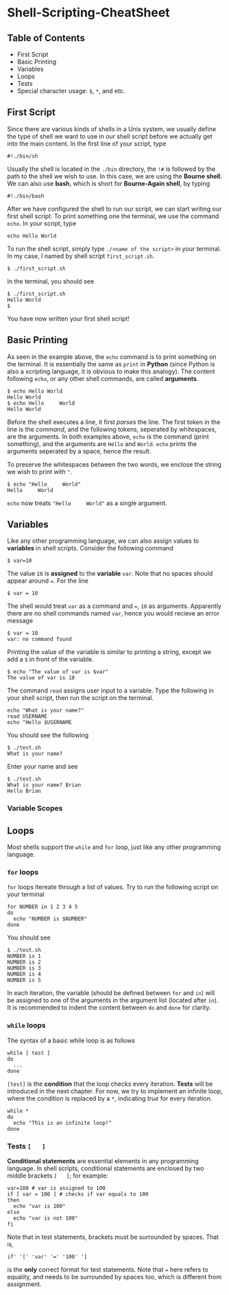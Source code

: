 # Shell-Scripting-CheatSheet

## Table of Contents 
- First Script
- Basic Printing
- Variables
- Loops
- Tests
- Special character usage: `$`, `*`, and etc.

## First Script
Since there are various kinds of shells in a Unix system, we usually define the type of shell we want to use in our shell script before we actually get into the main content. In the first line of your script, type
```
#!./bin/sh
```
Usually the shell is located in the `./bin` directory, the `!#` is followed by the path to the shell we wish to use. In this case, we are using the **Bourne shell**. We can also use **bash**, which is short for **Bourne-Again shell**, by typing
```
#!./bin/bash
```
After we have configured the shell to run our script, we can start writing our first shell script. To print something one the terminal, we use the command `echo`. In your script, type
```
echo Hello World
```
To run the shell script, simply type `./<name of the script>` in your terminal. In my case, I named by shell script `first_script.sh`.
```
$ ./first_script.sh
```
In the terminal, you should see 
```
$ ./first_script.sh
Hello World
$
```
You have now written your first shell script!

## Basic Printing
As seen in the example above, the `echo` command is to print something on the terminal. It is essentially the same as `print` in **Python** (since Python is also a scripting language, it is obvious to make this analogy). The content following `echo`, or any other shell commands, are called **arguments**. 
```
$ echo Hello World
Hello World
$ echo Hello     World
Hello World
```
Before the shell executes a line, it first *parses* the line. The first token in the line is the *command*, and the following tokens, seperated by whitespaces, are the arguments. In both examples above, `echo` is the command (print something), and the arguments are `Hello` and `World`. `echo` prints the arguments seperated by a space, hence the result.

To preserve the whitespaces between the two words, we enclose the string we wish to print with `"`.
```
$ echo "Hello     World"
Hello     World
```
`echo` now treats `"Hello     World"` as a single argument.

## Variables 
Like any other programming language, we can also assign values to **variables** in shell scripts. Consider the following command
```
$ var=10
```
The value `10` is **assigned** to the **variable** `var`. 
Note that no spaces should appear around `=`. For the line 
```
$ var = 10
```
The shell would treat `var` as a command and `=`, `10` as arguments. Apparently there are no shell commands named `var`, hence you would recieve an error message
```
$ var = 10
var: no command found
```
Printing the value of the variable is similar to printing a string, except we add a `$` in front of the variable.
```
$ echo "The value of var is $var"
The value of var is 10
```
The command `read` assigns user input to a variable. Type the following in your shell script, then run the script on the terminal.
``` 
echo "What is your name?"
read USERNAME
echo "Hello $USERNAME
```
You should see the following
```
$ ./test.sh
What is your name? 
```
Enter your name and see
```
$ ./test.sh
What is your name? Brian
Hello Brian
```
### Variable Scopes

## Loops
Most shells support the `while` and `for` loop, just like any other programming language.
### `for` loops
`for` loops itereate through a list of values. Try to run the following script on your terminal
```
for NUMBER in 1 2 3 4 5
do 
  echo "NUMBER is $NUMBER"
done
```
You should see
```
$ ./test.sh
NUMBER is 1
NUMBER is 2
NUMBER is 3
NUMBER is 4
NUMBER is 5
```
In each iteration, the variable (should be defined between `for` and `in`) will be assigned to one of the arguments in the argument list (located after `in`). 
It is recommended to indent the content between `do` and `done` for clarity.

### `while` loops
The syntax of a basic while loop is as follows 
```
while [ test ]
do
  ...
done
```
`[test]` is the **condition** that the loop checks every iteration. **Tests** will be introduced in the next chapter. For now, we try to implement an infinite loop, where the condition is replaced by a `*`, indicating *true* for every iteration.
```
while *
do 
  echo "This is an infinite loop!"
done
```

### Tests `[   ]`
**Conditional statements** are essential elements in any programming language. In shell scripts, conditional statements are enclosed by two middle brackets `[   ]`; for example:
```
var=100 # var is assigned to 100
if [ var = 100 ] # checks if var equals to 100
then 
  echo "var is 100"
else
  echo "var is not 100"
fi
```
Note that in test statements, brackets must be surrounded by spaces. That is, 
```
if' '[' 'var' '=' '100' ']
```
is the **only** correct format for test statements. Note that `=` here refers to equality, and needs to be surrounded by spaces too, which is different from assignment.



